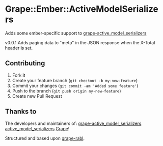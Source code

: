 # Grape::Ember::ActiveModelSerializers

Adds some ember-specific support to [grape-active_model_serializers](https://github.com/jrhe/grape-active_model_serializers)

v0.0.1 Adds paging data to "meta" in the JSON response when the X-Total header is set.

## Contributing

1. Fork it
2. Create your feature branch (`git checkout -b my-new-feature`)
3. Commit your changes (`git commit -am 'Added some feature'`)
4. Push to the branch (`git push origin my-new-feature`)
5. Create new Pull Request


## Thanks to
The developers and maintainers of:
[grape-active_model_serializers](https://github.com/jrhe/grape-active_model_serializers)
[active_model_serializers](https://github.com/rails-api/active_model_serializers)
[Grape](https://github.com/intridea/grape)!

Structured and based upon [grape-rabl](https://github.com/LTe/grape-rabl).
